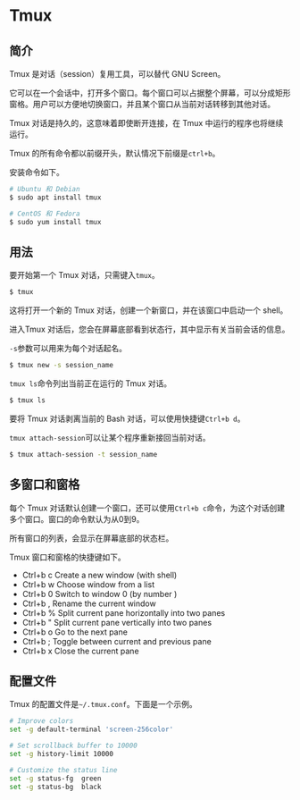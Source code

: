 # Tmux

## 简介

Tmux 是对话（session）复用工具，可以替代 GNU Screen。

它可以在一个会话中，打开多个窗口。每个窗口可以占据整个屏幕，可以分成矩形窗格。用户可以方便地切换窗口，并且某个窗口从当前对话转移到其他对话。

Tmux 对话是持久的，这意味着即使断开连接，在 Tmux 中运行的程序也将继续运行。

Tmux 的所有命令都以前缀开头，默认情况下前缀是`ctrl+b`。

安装命令如下。

```bash
# Ubuntu 和 Debian
$ sudo apt install tmux

# CentOS 和 Fedora
$ sudo yum install tmux
```

## 用法

要开始第一个 Tmux 对话，只需键入`tmux`。

```bash
$ tmux
```

这将打开一个新的 Tmux 对话，创建一个新窗口，并在该窗口中启动一个 shell。

进入Tmux 对话后，您会在屏幕底部看到状态行，其中显示有关当前会话的信息。

`-s`参数可以用来为每个对话起名。

```bash
$ tmux new -s session_name
```

`tmux ls`命令列出当前正在运行的 Tmux 对话。

```bash
$ tmux ls
```

要将 Tmux 对话剥离当前的 Bash 对话，可以使用快捷键`Ctrl+b d`。

`tmux attach-session`可以让某个程序重新接回当前对话。

```bash
$ tmux attach-session -t session_name
```

## 多窗口和窗格

每个 Tmux 对话默认创建一个窗口，还可以使用`Ctrl+b c`命令，为这个对话创建多个窗口。窗口的命令默认为从0到9。

所有窗口的列表，会显示在屏幕底部的状态栏。

Tmux 窗口和窗格的快捷键如下。

- Ctrl+b c Create a new window (with shell)
- Ctrl+b w Choose window from a list
- Ctrl+b 0 Switch to window 0 (by number )
- Ctrl+b , Rename the current window
- Ctrl+b % Split current pane horizontally into two panes
- Ctrl+b " Split current pane vertically into two panes
- Ctrl+b o Go to the next pane
- Ctrl+b ; Toggle between current and previous pane
- Ctrl+b x Close the current pane

## 配置文件

Tmux 的配置文件是`~/.tmux.conf`。下面是一个示例。

```bash
# Improve colors
set -g default-terminal 'screen-256color'

# Set scrollback buffer to 10000
set -g history-limit 10000

# Customize the status line
set -g status-fg  green
set -g status-bg  black
```

